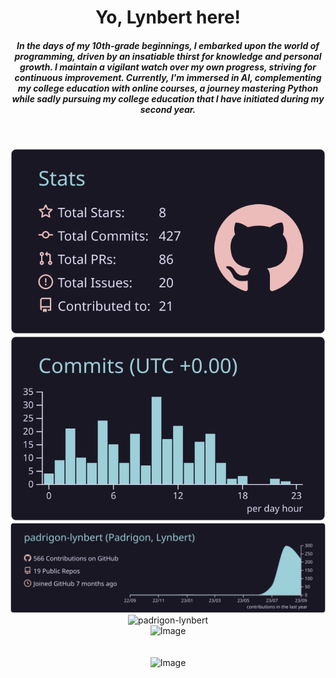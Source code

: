 <h1 align="center">Yo, Lynbert here!</h1>
<h5 align="center"> In the days of my 10th-grade beginnings, I embarked upon the world of programming, driven by an insatiable thirst for knowledge and personal growth. I maintain a vigilant watch over my own progress, striving for continuous improvement. Currently, I'm immersed in AI, complementing my college education with online courses, a journey mastering Python while sadly pursuing my college education that I have initiated during my second year.</h5>
<br>


<p align="center">
  <img src="profile-summary-card-output/rose_pine/3-stats.svg" alt="Image">
  <img src="profile-summary-card-output/rose_pine/4-productive-time.svg" alt="Image">
  <img src="https://github.com/padrigon-lynbert/padrigon-lynbert/blob/master/profile-summary-card-output/rose_pine/0-profile-details.svg" alt="Image">

  <img src="https://github-readme-streak-stats.herokuapp.com/?user=padrigon-lynbert&" alt="padrigon-lynbert" alt="Image">
  <br>
  <img src="https://github-readme-stats.vercel.app/api/top-langs?username=padrigon-lynbert&show_icons=true&locale=en&layout=compact" alt="Image">
<br><br><br>
  <img src="https://github-profile-trophy.vercel.app/?username=padrigon-lynbert&theme=radical&no-frame=true&no-bg=true&column=8" alt="Image">

</p>




<!--  active
![](profile-summary-card-output/rose_pine/3-stats.svg)
![](profile-summary-card-output/rose_pine/4-productive-time.svg) 


![](https://github.com/padrigon-lynbert/padrigon-lynbert/blob/master/profile-summary-card-output/rose_pine/0-profile-details.svg)


![](https://github-profile-trophy.vercel.app/?username=padrigon-lynbert&theme=radical&no-frame=true&no-bg=true&column=8)

<p><img align="center" src="https://github-readme-streak-stats.herokuapp.com/?user=padrigon-lynbert&" alt="padrigon-lynbert" /></p> <br>
<p><img align="left" src="https://github-readme-stats.vercel.app/api/top-langs?username=padrigon-lynbert&show_icons=true&locale=en&layout=compact" alt="padrigon-lynbert" /></p>


-->

<!--  inactive
![](profile-summary-card-output/rose_pine/1-repos-per-language.svg)
![](profile-summary-card-output/rose_pine/2-most-commit-language.svg)

align="left"> <a href="https://github.com/ryo-ma/github-profile-trophy"><img src="https://github-profile-trophy.vercel.app/?username=padrigon-lynbert" alt="padrigon-lynbert" /></a> </p>
  - throphy
  
<p>&nbsp;<img align="center" src="https://github-readme-stats.vercel.app/api?username=padrigon-lynbert&show_icons=true&locale=en" alt="padrigon-lynbert" /></p>
  -stats

-->






